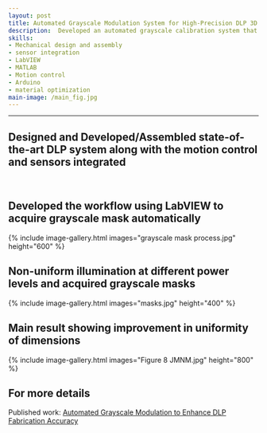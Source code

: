 ```yaml
---
layout: post
title: Automated Grayscale Modulation System for High-Precision DLP 3D Printing
description:  Developed an automated grayscale calibration system that corrects non-uniform light distribution in DLP 3D printing. By integrating sensors, motion control, and pixel-level image correction, the solution improved dimensional accuracy and process consistency, enabling more reliable production of high-precision polymer parts.
skills: 
- Mechanical design and assembly
- sensor integration
- LabVIEW
- MATLAB
- Motion control
- Arduino
- material optimization
main-image: /main_fig.jpg 
---
```


---
## Designed and Developed/Assembled state-of-the-art DLP system along with the motion control and sensors integrated 
<br>

## Developed the workflow using LabVIEW to acquire grayscale mask automatically
{% include image-gallery.html images="grayscale mask process.jpg" height="600" %}<br>

## Non-uniform illumination at different power levels and acquired grayscale masks
{% include image-gallery.html images="masks.jpg" height="400" %} <br>

## Main result showing improvement in uniformity of dimensions
{% include image-gallery.html images="Figure 8 JMNM.jpg" height="800" %} <br>

## For more details
Published work: [Automated Grayscale Modulation to Enhance DLP Fabrication Accuracy](https://asmedigitalcollection.asme.org/micronanomanufacturing/article-abstract/13/2/021001/1209780/Automated-Grayscale-Modulation-to-Enhance-Digital)
